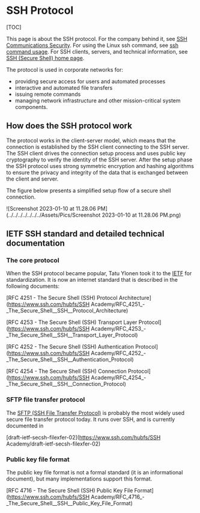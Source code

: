 # SSH Protocol

[TOC]



This page is about the SSH protocol. For the company behind it, see [SSH Communications Security](https://www.ssh.com/). For using the Linux ssh command, see [ssh command usage](https://www.ssh.com/ssh/command). For SSH clients, servers, and technical information, see [SSH (Secure Shell) home page](https://www.ssh.com/ssh/).



The protocol is used in corporate networks for:

- providing secure access for users and automated processes
- interactive and automated file transfers
- issuing remote commands
- managing network infrastructure and other mission-critical system components.



## How does the SSH protocol work

The protocol works in the client-server model, which means that the connection is established by the SSH client connecting to the SSH server. The SSH client drives the connection setup process and uses public key cryptography to verify the identity of the SSH server. After the setup phase the SSH protocol uses strong symmetric encryption and hashing algorithms to ensure the privacy and integrity of the data that is exchanged between the client and server.

The figure below presents a simplified setup flow of a secure shell connection.

![Screenshot 2023-01-10 at 11.28.06 PM](../../../../../../../Assets/Pics/Screenshot 2023-01-10 at 11.28.06 PM.png)



## IETF SSH standard and detailed technical documentation

### The core protocol

When the SSH protocol became popular, Tatu Ylonen took it to the [IETF](http://ietf.org/) for standardization. It is now an internet standard that is described in the following documents:

[RFC 4251 - The Secure Shell (SSH) Protocol Architecture](https://www.ssh.com/hubfs/SSH Academy/RFC_4251_-_The_Secure_Shell__SSH__Protocol_Architecture)

[RFC 4253 - The Secure Shell (SSH) Transport Layer Protocol](https://www.ssh.com/hubfs/SSH Academy/RFC_4253_-_The_Secure_Shell__SSH__Transport_Layer_Protocol)

[RFC 4252 - The Secure Shell (SSH) Authentication Protocol](https://www.ssh.com/hubfs/SSH Academy/RFC_4252_-_The_Secure_Shell__SSH__Authentication_Protocol)

[RFC 4254 - The Secure Shell (SSH) Connection Protocol](https://www.ssh.com/hubfs/SSH Academy/RFC_4254_-_The_Secure_Shell__SSH__Connection_Protocol)

### SFTP file transfer protocol

The [SFTP (SSH File Transfer Protocol)](https://www.ssh.com/ssh/sftp/) is probably the most widely used secure file transfer protocol today. It runs over SSH, and is currently documented in

[draft-ietf-secsh-filexfer-02](https://www.ssh.com/hubfs/SSH Academy/draft-ietf-secsh-filexfer-02)

### Public key file format

The public key file format is not a formal standard (it is an informational document), but many implementations support this format.

[RFC 4716 - The Secure Shell (SSH) Public Key File Format](https://www.ssh.com/hubfs/SSH Academy/RFC_4716_-_The_Secure_Shell__SSH__Public_Key_File_Format)